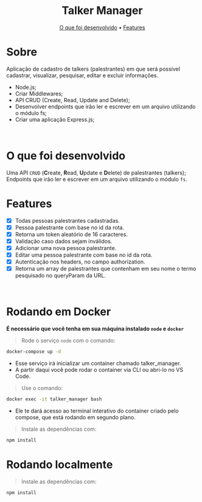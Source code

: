<h1 align="center">Talker Manager</h1>
<p align="center">
  <a href="#O que foi desenvolvido">O que foi desenvolvido</a> •
  <a href="#Features">Features</a> 
</p>

# Sobre
Aplicação de cadastro de talkers (palestrantes) em que será possível cadastrar, visualizar, pesquisar, editar e excluir informações. 
- Node.js;
- Criar Middlewares;
- API CRUD (Create, Read, Update and Delete);
- Desenvolver endpoints que irão ler e escrever em um arquivo utilizando o módulo fs;
- Criar uma aplicação Express.js;
<br />

# O que foi desenvolvido
  Uma API `CRUD` (**C**reate, **R**ead, **U**pdate e **D**elete) de palestrantes (talkers);
  <br />
  Endpoints que irão ler e escrever em um arquivo utilizando o módulo `fs`.
<br />

# Features
  - [x] Todas pessoas palestrantes cadastradas.<br />
  - [x] Pessoa palestrante com base no id da rota.<br />
  - [x] Retorna um token aleatório de 16 caracteres.<br />
  - [x] Validação caso dados sejam inválidos.<br />
  - [x] Adicionar uma nova pessoa palestrante.<br />
  - [x] Editar uma pessoa palestrante com base no id da rota.<br />
  - [x] Autenticação nos headers, no campo authorization.<br />
  - [x] Retorna um array de palestrantes que contenham em seu nome o termo pesquisado no queryParam da URL.
<br />

# Rodando em Docker
<strong>É necessário que você tenha em sua máquina instalado `node` e `docker`</strong>

>Rode o serviço `node` com o comando:

```bash
docker-compose up -d
``` 

- Esse serviço irá inicializar um container chamado talker_manager.
- A partir daqui você pode rodar o container via CLI ou abri-lo no VS Code.

>Use o comando:

```bash
docker exec -it talker_manager bash
```

- Ele te dará acesso ao terminal interativo do container criado pelo compose, que está rodando em segundo plano.

>Instale as dependências com:

```bash
npm install
```

# Rodando localmente

>Instale as dependências com:

```bash
npm install
```